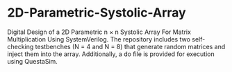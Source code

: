 # 2D-Parametric-Systolic-Array
Digital Design of a 2D Parametric n × n Systolic Array For Matrix Multiplication Using SystemVerilog. The repository includes two self-checking testbenches (N = 4 and N = 8) that generate random matrices and inject them into the array. Additionally, a do file is provided for execution using QuestaSim.
